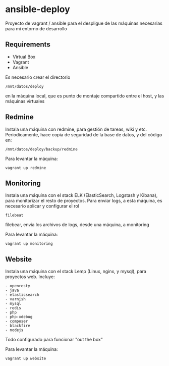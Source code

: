# ansible-deploy

Proyecto de vagrant / ansible para el despligue de las máquinas necesarias para mi entorno de desarrollo

## Requirements
* Virtual Box
* Vagrant
* Ansible
 
Es necesario crear el directorio

    /mnt/datos/deploy
    
en la máquina local, que es punto de montaje compartido entre el host, y las máquinas virtuales

## Redmine

Instala una máquina con redmine, para gestión de tareas, wiki y etc.
Periodicamente, hace copia de seguridad de la base de datos, y del código en:

    /mnt/datos/deploy/backup/redmine

Para levantar la máquina: 

    vagrant up redmine

## Monitoring

Instala una máquina con el stack ELK (ElasticSearch, Logstash y Kibana), para monitorizar el resto de proyectos.
Para enviar logs, a esta máquina, es necesario aplicar y configurar el rol

    filebeat
    
filebear, envia los archivos de logs, desde una máquina, a monitoring    
    

Para levantar la máquina: 

    vagrant up monitoring
    
    
## Website

Instala una máquina con el stack Lemp (Linux, nginx, y mysql), para proyectos web.
Incluye:

    - openresty   
    - java 
    - elasticsearch 
    - varnish 
    - mysql 
    - redis 
    - php 
    - php-xdebug 
    - composer 
    - blackfire 
    - nodejs 

Todo configurado para funcionar "out the box"

Para levantar la máquina: 

    vagrant up website
    
    
    
